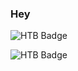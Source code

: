 ### Hey

<script src="https://app.hackthebox.com/profile/12253"></script>

![HTB Badge](https://app.hackthebox.com/profile/12253)


![HTB Badge](https://github.com/MikeAnast/MikeAnast/assets/24854891/a8783b22-d71a-46c9-b50a-5338e60ef713)
